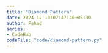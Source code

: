 ```yaml
---
title: "Diamond Pattern"
date: 2024-12-13T07:47:46+05:30
author: Fahad
series:
- CodeHub
codeFile: "code/diamond-pattern.py"
---
```

